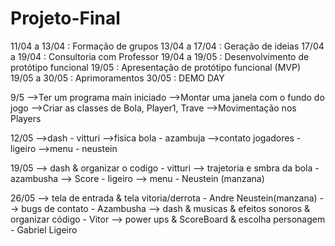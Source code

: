 # Projeto-Final
11/04 a 13/04 : Formação de grupos
13/04 a 17/04 : Geração de ideias
17/04 a 19/04 : Consultoria com Professor
19/04 a 19/05 : Desenvolvimento de protótipo funcional
19/05 : Apresentação de protótipo funcional (MVP)
19/05 a 30/05 : Aprimoramentos 30/05 : DEMO DAY

9/5
-->Ter um programa main iniciado
-->Montar uma janela com o fundo do jogo
-->Criar as classes de Bola, Player1, Trave
-->Movimentação nos Players

12/05
-->dash - vitturi
-->fisica bola - azambuja
-->contato jogadores - ligeiro
-->menu - neustein

19/05
--> dash & organizar o codigo - vitturi
--> trajetoria e smbra da bola - azambusha
--> Score - ligeiro
--> menu - Neustein (manzana)

26/05
--> tela de entrada & tela vitoria/derrota - Andre Neustein(manzana)
--> bugs de contato - Azambusha
--> dash & musicas & efeitos sonoros & organizar código - Vitor
--> power ups &  ScoreBoard & escolha personagem - Gabriel Ligeiro
